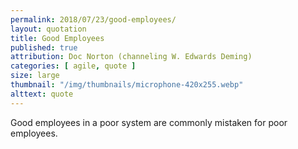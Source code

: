 ```yaml
---
permalink: 2018/07/23/good-employees/
layout: quotation
title: Good Employees
published: true
attribution: Doc Norton (channeling W. Edwards Deming)
categories: [ agile, quote ]
size: large
thumbnail: "/img/thumbnails/microphone-420x255.webp"
alttext: quote
---
```


Good employees in a poor system are commonly mistaken for poor employees.
